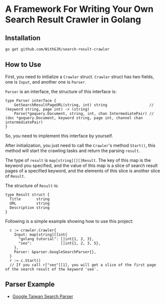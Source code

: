 # A Framework For Writing Your Own Search Result Crawler in Golang

## Installation

``` bash
go get github.com/WithGJR/search-result-crawler
```

## How to Use

First, you need to initialize a `Crawler` struct. `Crawler` struct has two fields, one is `Input`, and another one is `Parser`. 

`Parser` is an interface, the structure of this interface is:

``` golang
type Parser interface {
	GetSearchResultPageURL(string, int) string                   // (keyword string, page int) -> (string)
	Parse(*goquery.Document, string, int, chan IntermediatePair) // (doc *goquery.Document, keyword string, page int, channel chan intermediatePair)
}
```

So, you need to implement this interface by yourself.

After initialization, you just need to call the `Crawler`'s method `Start()`, this method will start the crawling tasks and return the parsing `result`. 

The type of `result` is `map[string][][]Result`. The key of this map is the keyword you specified, and the value of this map is a slice of search result pages of a specified keyword, and the elements of this slice is another slice of `Result`.

The structure of `Result` is:

``` golang
type Result struct {
  Title       string
  URL         string
  Description string
}
```

Following is a simple example showing how to use this project:

``` golang
  c := crawler.Crawler{
    Input: map[string][]int{
      "golang tutorial": []int{1, 2, 3},
      "seo":             []int{1, 2, 3, 5},
    },
    Parser: &parser.GoogleSearchParser{},
  }
  r := c.Start()
  // If you call r["seo"][1], you will get a slice of the first page of the search result of the keyword 'seo'.
```
## Parser Example

- [Google Taiwan Search Parser](https://github.com/WithGJR/google-search-parser)
